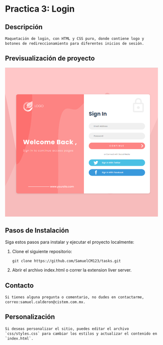 # Practica 3: Login

## **Descripción**
    Maquetación de login, con HTML y CSS puro, donde contiene logo y botones de redireccionamiento para diferentes inicios de sesión.

## **Previsualización de proyecto**
![Imagen](./assets/imagenProyecto.png)
## **Pasos de Instalación**

Siga estos pasos para instalar y ejecutar el proyecto localmente:

1. Clone el siguiente repositorio:

    ```proweshell
    git clone https://github.com/SamuelCM123/tasks.git
    ```

2. Abrir el archivo index.html o correr la extension liver server.

## Contacto
    Si tienes alguna pregunta o comentario, no dudes en contactarme, correo:samuel.calderon@cistem.com.mx.

## Personalización
    Si deseas personalizar el sitio, puedes editar el archivo `css/styles.css` para cambiar los estilos y actualizar el contenido en `index.html`.
